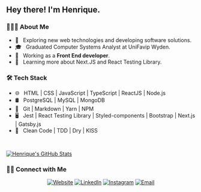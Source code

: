 <h2> Hey there! I'm Henrique.</h2>

<h3> 👨🏻‍💻 About Me </h3>

- 🤔 &nbsp; Exploring new web technologies and developing software solutions.
- 🎓 &nbsp; Graduated Computer Systems Analyst at UniFavip Wyden.
- 💼 &nbsp; Working as a **Front End developer**.
- 🌱 &nbsp; Learning more about Next.JS and React Testing Library.

<h3>🛠 Tech Stack</h3>

- 🌐 &nbsp; HTML | CSS | JavaScript | TypeScript | ReactJS | Node.js
- 🛢 &nbsp; PostgreSQL | MySQL | MongoDB
- 🔧 &nbsp; Git | Markdown | Yarn | NPM
- 🖥 &nbsp; Jest | React Testing Library | Styled-components | Bootstrap | Next.js | Gatsby.js
- :closed_book: &nbsp; Clean Code | TDD | Dry | KISS

<br/>

[![Henrique's GitHub Stats](https://github-readme-stats.vercel.app/api?username=henriquepb22&show_icons=true)](https://github.com/henriquepb22)

<h3> 🤝🏻 Connect with Me </h3>

<p align="center">
<a href="https://henriquepb.me/"><img alt="Website" src="https://img.shields.io/badge/Website-henriquepb.me-blue?style=flat-square&logo=google-chrome"></a>
<a href="https://www.linkedin.com/in/henrique-pereira-a89b3212b/"><img alt="LinkedIn" src="https://img.shields.io/badge/LinkedIn-henrique&#8209;pereira&#8209;a89b3212b-blue?style=flat-square&logo=linkedin"></a>
<a href="https://www.instagram.com/henrique.pbarros/"><img alt="Instagram" src="https://img.shields.io/badge/Instagram-henrique.pbarros-blue?style=flat-square&logo=instagram"></a>
<a href="mailto:henriquepbdev@gmail.com"><img alt="Email" src="https://img.shields.io/badge/Email-henriquepbdev@gmail.com-blue?style=flat-square&logo=gmail"></a>
</p>
